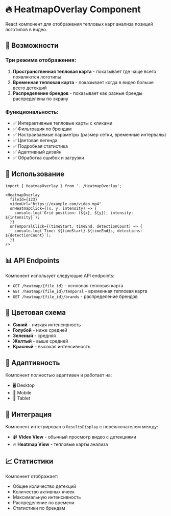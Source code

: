 # 🔥 HeatmapOverlay Component

React компонент для отображения тепловых карт анализа позиций логотипов в видео.

## 🎯 Возможности

### Три режима отображения:
1. **Пространственная тепловая карта** - показывает где чаще всего появляются логотипы
2. **Временная тепловая карта** - показывает когда в видео больше всего детекций
3. **Распределение брендов** - показывает как разные бренды распределены по экрану

### Функциональность:
- ✅ Интерактивные тепловые карты с кликами
- ✅ Фильтрация по брендам
- ✅ Настраиваемые параметры (размер сетки, временные интервалы)
- ✅ Цветовая легенда
- ✅ Подробная статистика
- ✅ Адаптивный дизайн
- ✅ Обработка ошибок и загрузки

## 🚀 Использование

```tsx
import { HeatmapOverlay } from '../HeatmapOverlay';

<HeatmapOverlay 
  fileId={123}
  videoUrl="https://example.com/video.mp4"
  onHeatmapClick={(x, y, intensity) => {
    console.log(`Grid position: (${x}, ${y}), intensity: ${intensity}`);
  }}
  onTemporalClick={(timeStart, timeEnd, detectionCount) => {
    console.log(`Time: ${timeStart}-${timeEnd}s, detections: ${detectionCount}`);
  }}
/>
```

## 📊 API Endpoints

Компонент использует следующие API endpoints:
- `GET /heatmap/{file_id}` - основная тепловая карта
- `GET /heatmap/{file_id}/temporal` - временная тепловая карта
- `GET /heatmap/{file_id}/brands` - распределение брендов

## 🎨 Цветовая схема

- **Синий** - низкая интенсивность
- **Голубой** - ниже средней
- **Зеленый** - средняя
- **Желтый** - выше средней
- **Красный** - высокая интенсивность

## 📱 Адаптивность

Компонент полностью адаптивен и работает на:
- 🖥️ Desktop
- 📱 Mobile
- 📱 Tablet

## 🔧 Интеграция

Компонент интегрирован в `ResultsDisplay` с переключателем между:
- 📹 **Video View** - обычный просмотр видео с детекциями
- 🔥 **Heatmap View** - тепловые карты анализа

## 📈 Статистики

Компонент отображает:
- Общее количество детекций
- Количество активных ячеек
- Максимальную интенсивность
- Распределение по времени
- Статистики по брендам
